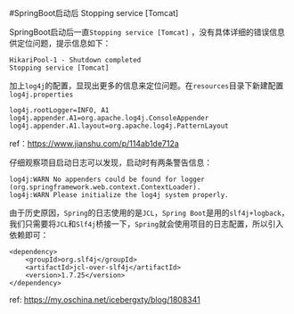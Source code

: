 #SpringBoot启动后 Stopping service [Tomcat]  

SpringBoot启动后一直`Stopping service [Tomcat]` ，没有具体详细的错误信息供定位问题，提示信息如下：
```
HikariPool-1 - Shutdown completed
Stopping service [Tomcat]
```   

加上`log4j`的配置，显现出更多的信息来定位问题。在`resources`目录下新建配置`log4j.properties`  
```
log4j.rootLogger=INFO, A1
log4j.appender.A1=org.apache.log4j.ConsoleAppender
log4j.appender.A1.layout=org.apache.log4j.PatternLayout
```

ref：https://www.jianshu.com/p/114ab1de712a  

仔细观察项目启动日志可以发现，启动时有两条警告信息：
```
log4j:WARN No appenders could be found for logger (org.springframework.web.context.ContextLoader). 
log4j:WARN Please initialize the log4j system properly.
```  
由于历史原因，`Spring`的日志使用的是`JCL`，`Spring Boot`是用的`slf4j+logback`，我们只需要将`JCL`和`Slf4j`桥接一下，`Spring`就会使用项目的日志配置，所以引入依赖即可：
```
<dependency>
    <groupId>org.slf4j</groupId>
    <artifactId>jcl-over-slf4j</artifactId>
    <version>1.7.25</version>
</dependency>
```  

ref: https://my.oschina.net/icebergxty/blog/1808341